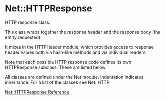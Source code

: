 # Net::HTTPResponse

HTTP response class.

This class wraps together the response header and the response body (the
entity requested).

It mixes in the HTTPHeader module, which provides access to response header
values both via hash-like methods and via individual readers.

Note that each possible HTTP response code defines its own HTTPResponse
subclass.  These are listed below.

All classes are defined under the Net module. Indentation indicates
inheritance.  For a list of the classes see Net::HTTP.

[Net::HTTPResponse Reference](https://ruby-doc.org/stdlib-2.6/libdoc/net/http/rdoc/Net/HTTPResponse.html)

